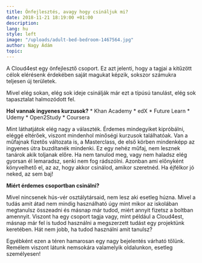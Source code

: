 ```yaml
---
title: Önfejlesztés, avagy hogy csináljuk mi?
date: 2018-11-21 18:19:00 +01:00
description: 
lang: hu
style: left
image: "/uploads/adult-bed-bedroom-1467564.jpg"
author: Nagy Ádám
topic: 
---
```


A Cloud4est egy önfejlesztő csoport. Ez azt jelenti, hogy a tagjai a kitűzött célok elérésenk érdekében saját magukat 
képzik, sokszor számukra teljesen új területek. 

Mivel elég sokan, elég sok  ideje csinálják már ezt a típúsú tanulást, elég sok tapasztalat halmozódott fel. 

**Hol vannak ingyenes kurzusok?**
	* Khan Academy
	* edX
	* Future Learn
	* Udemy
	* Open2Study
	* Coursera
	
Mint láthatjátok elég nagy a választék. Érdemes mindegyiket kipróbálni, eléggé eltérőek, viszont mindenhol minőségi kurzusok 
találhatóak. Van a műfajnak fizetős változata is, a Masterclass, de első körben mindenképp az ingyenes útra buzdítanék mindenki.
Ez egy nehéz műfaj, nem lesznek tanárok akik toljanak előre. Ha nem tanulod meg, vagy nem haladsz elég gyorsan él lemaradsz, 
senki nem fog rádszólni. Azonban ami előnyként könyvelhető el, az az, hogy akkor csinálod, amikor szeretnéd. Ha éjfélkor jó neked,
az sem baj!

**Miért érdemes csoportban csinálni?**

Mivel nincsenek hús-vér osztálytársaid, nem lesz aki esetleg húzna. Mivel a tudás amit átad nem mindig használható úgy mint mikor 
az iskolában megtanulsz összeadni és másnap már tudod, miért annyit fizetsz a boltban amennyit. Viszont ha egy csoport tagja vagy,
mint például a Cloud4est, másnap már fel is tudod használni a megszerzett tudást egy projektünk keretében. Hát nem jobb, ha tudod
használni amit tanulsz?

Egyébként ezen a téren hamarosan egy nagy bejelentés várható tőlünk. Remélem viszont látunk nemsokára valamelyik oldalunkon,
esetleg személyesen!